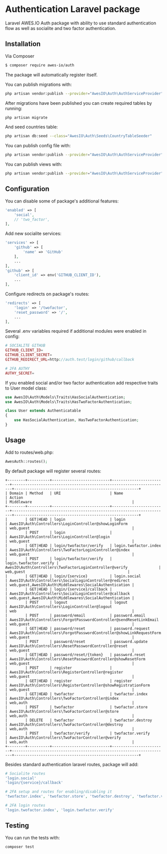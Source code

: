 # Authentication Laravel package

Laravel AWES.IO Auth package with ability to use standard authentication flow as well as socialite and two factor authentication.

## Installation

Via Composer

``` bash
$ composer require awes-io/auth
```

The package will automatically register itself.

You can publish migrations with:

```bash
php artisan vendor:publish --provider="AwesIO\Auth\AuthServiceProvider" --tag="migrations"
```

After migrations have been published you can create required tables by running:

```bash
php artisan migrate
```

And seed countries table:

```bash
php artisan db:seed --class="AwesIO\Auth\Seeds\CountryTableSeeder"
```

You can publish config file with:

```bash
php artisan vendor:publish --provider="AwesIO\Auth\AuthServiceProvider" --tag="config"
```

You can publish views with:

```bash
php artisan vendor:publish --provider="AwesIO\Auth\AuthServiceProvider" --tag="views"
```

## Configuration

You can disable some of package's additional features:

```php
'enabled' => [
    'social', 
    // 'two_factor',
],
```

Add new socialite services:

```php
'services' => [
    'github' => [
        'name' => 'GitHub'
    ],
    ...
],
'github' => [
    'client_id' => env('GITHUB_CLIENT_ID'),
    ...
],
```

Configure redirects on package's routes:

```php
'redirects' => [
    'login' => '/twofactor',
    'reset_password' => '/',
    ...
],
```

Several .env variables required if additional modules were enabled in config:

```php
# SOCIALITE GITHUB
GITHUB_CLIENT_ID=
GITHUB_CLIENT_SECRET=
GITHUB_REDIRECT_URL=http://auth.test/login/github/callback

# 2FA AUTHY
AUTHY_SECRET=
```

If you enabled social and/or two factor authentication add respective traits to User model class:

```php
use AwesIO\Auth\Models\Traits\HasSocialAuthentication;
use AwesIO\Auth\Models\Traits\HasTwoFactorAuthentication;

class User extends Authenticatable
{
    use HasSocialAuthentication, HasTwoFactorAuthentication;
}
```

## Usage

Add to routes/web.php:

```php
AwesAuth::routes();
```

By default package will register several routes:

```
+--------+----------+--------------------------+------------------------+----------------------------------------------------------------------+--------------------------------------------------------+
| Domain | Method   | URI                      | Name                   | Action                                                               | Middleware                                             |
+--------+----------+--------------------------+------------------------+----------------------------------------------------------------------+--------------------------------------------------------+
|        | GET|HEAD | login                    | login                  | AwesIO\Auth\Controllers\LoginController@showLoginForm                | web,guest                                              |
|        | POST     | login                    |                        | AwesIO\Auth\Controllers\LoginController@login                        | web,guest                                              |
|        | GET|HEAD | login/twofactor/verify   | login.twofactor.index  | AwesIO\Auth\Controllers\TwoFactorLoginController@index               | web,guest                                              |
|        | POST     | login/twofactor/verify   | login.twofactor.verify | AwesIO\Auth\Controllers\TwoFactorLoginController@verify              | web,guest                                              |
|        | GET|HEAD | login/{service}          | login.social           | AwesIO\Auth\Controllers\SocialLoginController@redirect               | web,guest,AwesIO\Auth\Middlewares\SocialAuthentication |
|        | GET|HEAD | login/{service}/callback |                        | AwesIO\Auth\Controllers\SocialLoginController@callback               | web,guest,AwesIO\Auth\Middlewares\SocialAuthentication |
|        | POST     | logout                   | logout                 | AwesIO\Auth\Controllers\LoginController@logout                       | web                                                    |
|        | POST     | password/email           | password.email         | AwesIO\Auth\Controllers\ForgotPasswordController@sendResetLinkEmail  | web,guest                                              |
|        | GET|HEAD | password/reset           | password.request       | AwesIO\Auth\Controllers\ForgotPasswordController@showLinkRequestForm | web,guest                                              |
|        | POST     | password/reset           | password.update        | AwesIO\Auth\Controllers\ResetPasswordController@reset                | web,guest                                              |
|        | GET|HEAD | password/reset/{token}   | password.reset         | AwesIO\Auth\Controllers\ResetPasswordController@showResetForm        | web,guest                                              |
|        | POST     | register                 |                        | AwesIO\Auth\Controllers\RegisterController@register                  | web,guest                                              |
|        | GET|HEAD | register                 | register               | AwesIO\Auth\Controllers\RegisterController@showRegistrationForm      | web,guest                                              |
|        | GET|HEAD | twofactor                | twofactor.index        | AwesIO\Auth\Controllers\TwoFactorController@index                    | web,auth                                               |
|        | POST     | twofactor                | twofactor.store        | AwesIO\Auth\Controllers\TwoFactorController@store                    | web,auth                                               |
|        | DELETE   | twofactor                | twofactor.destroy      | AwesIO\Auth\Controllers\TwoFactorController@destroy                  | web,auth                                               |
|        | POST     | twofactor/verify         | twofactor.verify       | AwesIO\Auth\Controllers\TwoFactorController@verify                   | web,auth                                               |
+--------+----------+--------------------------+------------------------+----------------------------------------------------------------------+--------------------------------------------------------+
```

Besides standard authentication laravel routes, package will add:

```php
# Socialite routes
'login.social'
'login/{service}/callback'

# 2FA setup and routes for enabling/disabling it
'twofactor.index', 'twofactor.store', 'twofactor.destroy', 'twofactor.verify'

# 2FA login routes
'login.twofactor.index', 'login.twofactor.verify'
```

## Testing

You can run the tests with:

```bash
composer test
```